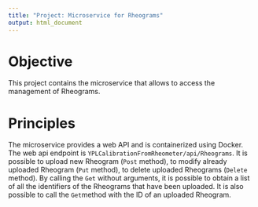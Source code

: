 ```yaml
---
title: "Project: Microservice for Rheograms"
output: html_document
---
```


Objective
===
This project contains the microservice that allows to access the management of Rheograms.


Principles
===
The microservice provides a web API and is containerized using Docker. The web api endpoint is `YPLCalibrationFromRheometer/api/Rheograms`. It is possible to upload new Rheogram 
(`Post` method), to modify already uploaded Rheogram (`Put` method), to delete uploaded Rheograms (`Delete` method). By calling the `Get` without arguments, 
it is possible to obtain a list of all the identifiers of the Rheograms that have been uploaded. It is also possible 
to call the `Get`method with the ID of an uploaded Rheogram.


